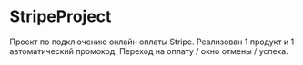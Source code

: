 # StripeProject
Проект по подключению онлайн оплаты Stripe.
Реализован 1 продукт и 1 автоматический промокод. 
Переход на оплату / окно отмены / успеха.
